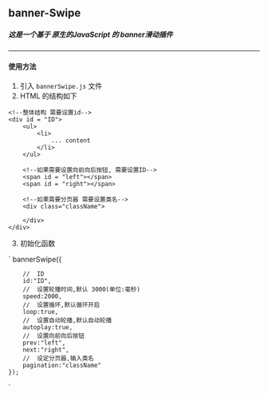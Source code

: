 ## banner-Swipe
##### 这是一个基于 原生的JavaScript 的 banner滑动插件

***

#### 使用方法
1.  引入 `bannerSwipe.js` 文件  
2.  HTML 的结构如下  

<!---->	
	<!--整体结构 需要设置id-->
    <div id = "ID">
    	<ul>
    		<li>
				... content
			</li>
		</ul>
		
		<!--如果需要设置向前向后按钮, 需要设置ID-->
		<span id = "left"></span>
		<span id = "right"></span>
		
		<!--如果需要分页器 需要设置类名-->
		<div class="className">
			
		</div>
	</div>

3.  初始化函数  
<!---->
<!---->
`
    bannerSwipe({  

    	//	ID  
		id:"ID",  
		//	设置轮播时间,默认 3000(单位:毫秒)  
		speed:2000,  
		//	设置循环,默认循环开启  
		loop:true,  
		//	设置自动轮播,默认自动轮播  
		autoplay:true,    
		//	设置向前向后按钮  
		prev:"left",  
		next:"right",  
		//	设定分页器,输入类名  
		pagination:"className"  
	});  
`